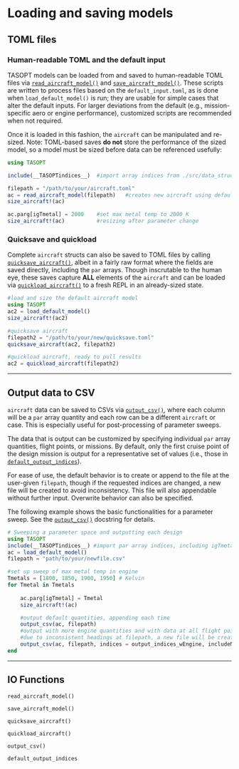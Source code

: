 # Loading and saving models

## TOML files

### Human-readable TOML and the default input

TASOPT models can be loaded from and saved to human-readable TOML files via [`read_aircraft_model()`](@ref) and [`save_aircraft_model()`](@ref). These scripts are written to process files based on the `default_input.toml`, as is done when `load_default_model()` is run; they are usable for simple cases that alter the default inputs. For larger deviations from the default (e.g., mission-specific aero or engine performance), customized scripts are recommended when not required.

Once it is loaded in this fashion, the `aircraft` can be manipulated and re-sized. Note: TOML-based saves **do not** store the performance of the sized model, so a model must be sized before data can be referenced usefully:

```julia
using TASOPT

include(__TASOPTindices__)  #import array indices from ./src/data_structs/index.inc, including igTmetal

filepath = "/path/to/your/aircraft.toml"
ac = read_aircraft_model(filepath)   #creates new aircraft using default input .toml
size_aircraft!(ac)

ac.parg[igTmetal] = 2000    #set max metal temp to 2000 K
size_aircraft!(ac)          #resizing after parameter change
```

### Quicksave and quickload

Complete `aircraft` structs can also be saved to TOML files by calling [`quicksave_aircraft()`](@ref), albeit in a fairly raw format where the fields are saved directly, including the `par` arrays. Though inscrutable to the human eye, these saves capture **ALL** elements of the `aircraft` and can be loaded via [`quickload_aircraft()`](@ref) to a fresh REPL in an already-sized state.

```julia
#load and size the default aircraft model
using TASOPT
ac2 = load_default_model()
size_aircraft!(ac2)

#quicksave aircraft
filepath2 = "/path/to/your/new/quicksave.toml"
quicksave_aircraft(ac2, filepath2)

#quickload aircraft, ready to pull results
ac2 = quickload_aircraft(filepath2)
```


---

## Output data to CSV

`aircraft` data can be saved to CSVs via [`output_csv()`](@ref), where each column will be a `par` array quantity and each row can be a different `aircraft` or case. This is especially useful for post-processing of parameter sweeps.

The data that is output can be customized by specifying individual `par` array quantities, flight points, or missions. By default, only the first cruise point of the design mission is output for a representative set of values (i.e., those in [`default_output_indices`](@ref)). 

For ease of use, the default behavior is to create or append to the file at the user-given `filepath`, though if the requested indices are changed, a new file will be created to avoid inconsistency. This file will also appendable without further input. Overwrite behavior can also be specified.

The following example shows the basic functionalities for a parameter sweep. See the [`output_csv()`](@ref) docstring for details.


```julia 
# Sweeping a parameter space and outputting each design
using TASOPT
include(__TASOPTindices__) #import par array indices, including igTmetal
ac = load_default_model()
filepath = "path/to/your/newfile.csv"

#set up sweep of max metal temp in engine
Tmetals = [1800, 1850, 1900, 1950] # Kelvin
for Tmetal in Tmetals
    
    ac.parg[igTmetal] = Tmetal
    size_aircraft!(ac)

    #output default quantities, appending each time
    output_csv(ac, filepath) 
    #output with more engine quantities and with data at all flight points
    #due to inconsistent headings at filepath, a new file will be created and appended to
    output_csv(ac, filepath, indices = output_indices_wEngine, includeMissions = true)  
end
```

---

## IO Functions

```@docs
read_aircraft_model()

save_aircraft_model()

quicksave_aircraft()

quickload_aircraft()

output_csv()

default_output_indices
```

